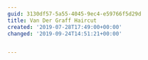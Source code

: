 ```yaml
---
guid: 3130df57-5a55-4045-9ec4-e59766f5d29d
title: Van Der Graff Haircut
created: '2019-07-28T17:49:00+00:00'
changed: '2019-09-24T14:51:21+00:00'


---
```


